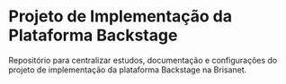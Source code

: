 # Projeto de Implementação da Plataforma Backstage

Repositório para centralizar estudos, documentação e configurações do projeto de implementação da plataforma Backstage na Brisanet.
